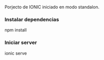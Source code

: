 Porjecto de IONIC iniciado en modo standalon.

### Instalar dependencias
npm install

### Iniciar server 
ionic serve 
